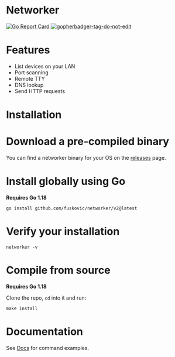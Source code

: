 # Networker

[![Go Report Card](https://goreportcard.com/badge/github.com/fuskovic/networker/v2)](https://goreportcard.com/report/github.com/fuskovic/networker/v2)
<a href='https://github.com/jpoles1/gopherbadger' target='_blank'>![gopherbadger-tag-do-not-edit](https://img.shields.io/badge/Go%20Coverage-74%25-brightgreen.svg?longCache=true&style=flat)</a>

# Features

- List devices on your LAN
- Port scanning
- Remote TTY
- DNS lookup
- Send HTTP requests

# Installation

# Download a pre-compiled binary

You can find a networker binary for your OS on the [releases](https://github.com/fuskovic/networker/releases) page.

# Install globally using Go

**Requires Go 1.18**

    go install github.com/fuskovic/networker/v2@latest

# Verify your installation

    networker -v

# Compile from source

**Requires Go 1.18**

Clone the repo, `cd` into it and run:

    make install

# Documentation

See [Docs](https://github.com/fuskovic/networker/blob/master/docs/networker.md) for command examples.
